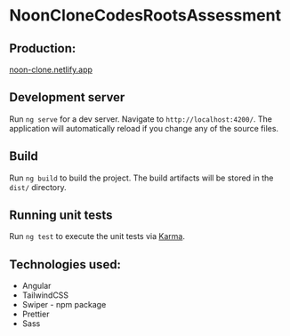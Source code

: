 # NoonCloneCodesRootsAssessment

## Production: 
[noon-clone.netlify.app](https://noon-clone.netlify.app/)

## Development server

Run `ng serve` for a dev server. Navigate to `http://localhost:4200/`. The application will automatically reload if you change any of the source files.

## Build

Run `ng build` to build the project. The build artifacts will be stored in the `dist/` directory.

## Running unit tests

Run `ng test` to execute the unit tests via [Karma](https://karma-runner.github.io).

## Technologies used: 
* Angular 
* TailwindCSS
* Swiper - npm package
* Prettier
* Sass
